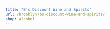 ```yaml
---
title: "B's Discount Wine and Spirits"
url: /brooklyn/bs-discount-wine-and-spirits/
shop: alcohol
---
```

